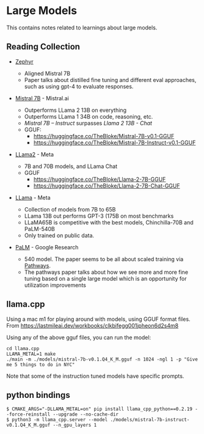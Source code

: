 # Large Models

This contains notes related to learnings about large models.

## Reading Collection

- [Zephyr](https://arxiv.org/pdf/2310.16944.pdf)
  - Aligned Mistral 7B
  - Paper talks about distilled fine tuning and different eval approaches, such
    as using gpt-4 to evaluate responses.

- [Mistral 7B](https://arxiv.org/pdf/2310.06825.pdf) - Mistral.ai
  - Outperforms LLama 2 13B on everything
  - Outperforms LLama 1 34B on code, reasoning, etc.
  - *Mistral 7B – Instruct* surpasses *Llama 2 13B - Chat*
  - GGUF:
    - https://huggingface.co/TheBloke/Mistral-7B-v0.1-GGUF
    - https://huggingface.co/TheBloke/Mistral-7B-Instruct-v0.1-GGUF

- [LLama2](https://arxiv.org/pdf/2307.09288.pdf) - Meta
  - 7B and 70B models, and LLama Chat
  - GGUF
    - https://huggingface.co/TheBloke/Llama-2-7B-GGUF
    - https://huggingface.co/TheBloke/Llama-2-7B-Chat-GGUF

- [LLama](https://arxiv.org/pdf/2302.13971.pdf) - Meta
  - Collection of models from 7B to 65B
  - LLama 13B out performs GPT-3 (175B on most benchmarks
  - LLaMA65B is competitive with the best models, Chinchilla-70B and PaLM-540B
  - Only trained on public data.

- [PaLM](https://arxiv.org/pdf/2204.02311.pdf) - Google Research
  - 540 model. The paper seems to be all about scaled training via [Pathways](https://arxiv.org/pdf/2203.12533.pdf).
  - The pathways paper talks about how we see more and more fine tuning based on a single large model which is an opportunity for utilization improvements

## llama.cpp


Using a mac m1 for playing around with models, using GGUF format files.
From https://lastmileai.dev/workbooks/clkbifegg001jpheon6d2s4m8

Using any of the above gguf files, you can run the model:

```
cd llama.cpp
LLAMA_METAL=1 make
./main -m ./models/mistral-7b-v0.1.Q4_K_M.gguf -n 1024 -ngl 1 -p "Give me 5 things to do in NYC"
```

Note that some of the instruction tuned models have specific prompts.

## python bindings

```
$ CMAKE_ARGS="-DLLAMA_METAL=on" pip install llama_cpp_python==0.2.19 --force-reinstall --upgrade --no-cache-dir
$ python3 -m llama_cpp.server --model ./models/mistral-7b-instruct-v0.1.Q4_K_M.gguf --n_gpu_layers 1
```
